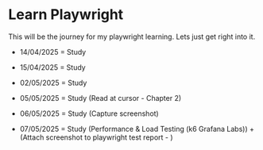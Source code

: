 # Learn Playwright

This will be the journey for my playwright learning. Lets just get right into it.

- 14/04/2025 = Study

- 15/04/2025 = Study

- 02/05/2025 = Study

- 05/05/2025 = Study (Read at cursor - Chapter 2)

- 06/05/2025 = Study (Capture screenshot)

- 07/05/2025 = Study (Performance & Load Testing (k6 Grafana Labs)) + (Attach screenshot to playwright test report - )
